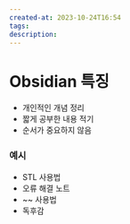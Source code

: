 ```yaml
---
created-at: 2023-10-24T16:54
tags: 
description:
---
```

# Obsidian 특징
- 개인적인 개념 정리
- 짧게 공부한 내용 적기
- 순서가 중요하지 않음
### 예시
- STL 사용법
- 오류 해결 노트
- ~~ 사용법
- 독후감